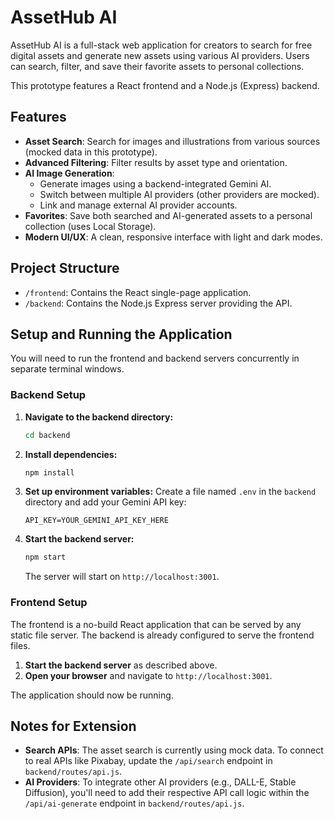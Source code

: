 # AssetHub AI

AssetHub AI is a full-stack web application for creators to search for free digital assets and generate new assets using various AI providers. Users can search, filter, and save their favorite assets to personal collections.

This prototype features a React frontend and a Node.js (Express) backend.

## Features

-   **Asset Search**: Search for images and illustrations from various sources (mocked data in this prototype).
-   **Advanced Filtering**: Filter results by asset type and orientation.
-   **AI Image Generation**:
    -   Generate images using a backend-integrated Gemini AI.
    -   Switch between multiple AI providers (other providers are mocked).
    -   Link and manage external AI provider accounts.
-   **Favorites**: Save both searched and AI-generated assets to a personal collection (uses Local Storage).
-   **Modern UI/UX**: A clean, responsive interface with light and dark modes.

## Project Structure

-   `/frontend`: Contains the React single-page application.
-   `/backend`: Contains the Node.js Express server providing the API.

## Setup and Running the Application

You will need to run the frontend and backend servers concurrently in separate terminal windows.

### Backend Setup

1.  **Navigate to the backend directory:**
    ```bash
    cd backend
    ```

2.  **Install dependencies:**
    ```bash
    npm install
    ```

3.  **Set up environment variables:**
    Create a file named `.env` in the `backend` directory and add your Gemini API key:
    ```
    API_KEY=YOUR_GEMINI_API_KEY_HERE
    ```

4.  **Start the backend server:**
    ```bash
    npm start
    ```
    The server will start on `http://localhost:3001`.

### Frontend Setup

The frontend is a no-build React application that can be served by any static file server. The backend is already configured to serve the frontend files.

1.  **Start the backend server** as described above.
2.  **Open your browser** and navigate to `http://localhost:3001`.

The application should now be running.

## Notes for Extension

-   **Search APIs**: The asset search is currently using mock data. To connect to real APIs like Pixabay, update the `/api/search` endpoint in `backend/routes/api.js`.
-   **AI Providers**: To integrate other AI providers (e.g., DALL-E, Stable Diffusion), you'll need to add their respective API call logic within the `/api/ai-generate` endpoint in `backend/routes/api.js`.

